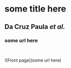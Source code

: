 # some title here
## Da Cruz Paula *et al.*
### some url here
&nbsp;
&nbsp;
&nbsp;

![Front page](some url here)

